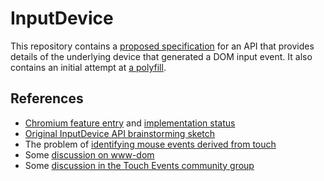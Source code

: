 # InputDevice
This repository contains a [proposed specification](http://rbyers.github.io/InputDevice/inputdevice.html) for an API that provides details of the underlying device that generated a DOM input event.  It also contains an initial attempt at [a polyfill](inputdevice-polyfill.js).

## References
* [Chromium feature entry](https://www.chromestatus.com/features/5681847971348480) and [implementation status](https://code.google.com/p/chromium/issues/detail?id=476530)
* [Original InputDevice API brainstorming sketch](https://docs.google.com/document/d/1WLadG2dn4vlCewOmUtUEoRsThiptC7Ox28CRmYUn8Uw/edit#)
* The problem of [identifying mouse events derived from touch](https://docs.google.com/document/d/1-ZUtS3knhJP4RbWC74fUZbNp6cbytG6Wen7hewdCtdo/edit)
* Some [discussion on www-dom](https://lists.w3.org/Archives/Public/www-dom/2015JanMar/0120.html)
* Some [discussion in the Touch Events community group](http://www.w3.org/2015/03/10-touchevents-minutes.html#item02)
